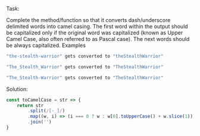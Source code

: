 Task:

Complete the method/function so that it converts dash/underscore delimited words into camel casing. The first word within the output should be capitalized only if the original word was capitalized (known as Upper Camel Case, also often referred to as Pascal case). The next words should be always capitalized.
Examples

```js
"the-stealth-warrior" gets converted to "theStealthWarrior"

"The_Stealth_Warrior" gets converted to "TheStealthWarrior"

"The_Stealth-Warrior" gets converted to "TheStealthWarrior"
```

Solution:

```js
const toCamelCase = str => {
	return str
		.split(/[-_]/)
		.map((w, i) => (i === 0 ? w : w[0].toUpperCase() + w.slice(1)))
		.join('')
}
```
